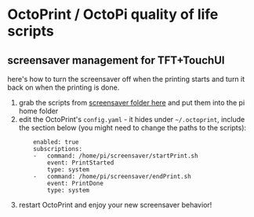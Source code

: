 # OctoPrint / OctoPi quality of life scripts

## screensaver management for TFT+TouchUI
here's how to turn the screensaver off when the printing starts and turn it back on when the printing is done.

1. grab the scripts from [screensaver folder here](https://github.com/HexNumbers/OctoPrint/tree/master/screensaver) and put them into the pi home folder
2. edit the OctoPrint's `config.yaml` - it hides under `~/.octoprint`, include the section below (you might need to change the paths to the scripts):
    ```events:
        enabled: true
        subscriptions:
        -   command: /home/pi/screensaver/startPrint.sh
            event: PrintStarted
            type: system
        -   command: /home/pi/screensaver/endPrint.sh
            event: PrintDone
            type: system
    ```
3. restart OctoPrint and enjoy your new screensaver behavior!
